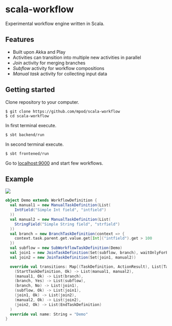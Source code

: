 # scala-workflow #

Experimental workflow engine written in Scala. 

## Features ##

* Built upon Akka and Play
* Activities can transition into multiple new activities in parallel
* _Join_ activity for merging branches
* _Subflow_ activity for workflow compositions
* _Manual task_ activity for collecting input data

## Getting started ##

Clone repository to your computer.
```
$ git clone https://github.com/mpod/scala-workflow
$ cd scala-workflow
```

In first terminal execute.
```
$ sbt backend/run
```

In second terminal execute.
```
$ sbt frontened/run
```

Go to [localhost:9000](http://localhost:9000) and start few workflows.

## Example ##

<img src="https://raw.github.com/mpod/scala-workflow/master/frontent/public/images/demo.svg"/>

```scala
object Demo extends WorkflowDefinition {
  val manual1 = new ManualTaskDefinition(List(
    IntField("Simple Int field", "intfield")
  ))
  val manual2 = new ManualTaskDefinition(List(
    StringField("Simple String field", "strfield")
  ))
  val branch = new BranchTaskDefinition(context => {
    context.task.parent.get.value.get[Int]("intfield").get > 100
  })
  val subflow = new SubWorkflowTaskDefinition(Demo)
  val join1 = new JoinTaskDefinition(Set(subflow, branch), waitOnlyForFirst = true)
  val join2 = new JoinTaskDefinition(Set(join1, manual2))

  override val transitions: Map[(TaskDefinition, ActionResult), List[TaskDefinition]] = Map(
    (StartTaskDefinition, Ok) -> List(manual1, manual2),
    (manual1, Ok) -> List(branch),
    (branch, Yes) -> List(subflow),
    (branch, No) -> List(join1),
    (subflow, Ok) -> List(join1),
    (join1, Ok) -> List(join2),
    (manual2, Ok) -> List(join2),
    (join2, Ok) -> List(EndTaskDefinition)
  )
  override val name: String = "Demo"
}
```

